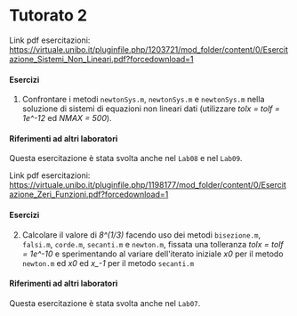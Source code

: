 # Tutorato 2

Link pdf esercitazioni: https://virtuale.unibo.it/pluginfile.php/1203721/mod_folder/content/0/Esercitazione_Sistemi_Non_Lineari.pdf?forcedownload=1

#### Esercizi

1. Confrontare i metodi `newtonSys.m`, `newtonSys.m` e `newtonSys.m` nella soluzione di sistemi di equazioni non lineari dati (utilizzare _tolx = tolf = 1e^-12_ ed _NMAX = 500_).

#### Riferimenti ad altri laboratori

Questa esercitazione è stata svolta anche nel `Lab08` e nel `Lab09`.

Link pdf esercitazioni: https://virtuale.unibo.it/pluginfile.php/1198177/mod_folder/content/0/Esercitazione_Zeri_Funzioni.pdf?forcedownload=1

#### Esercizi

2. Calcolare il valore di _8^(1/3)_ facendo uso dei metodi `bisezione.m`, `falsi.m`, `corde.m`, `secanti.m` e `newton.m`, fissata una tolleranza _tolx = tolf = 1e^-10_ e sperimentando al variare dell'iterato iniziale _x0_ per il metodo `newton.m` ed _x0_ ed _x\_-1_ per il metodo `secanti.m`

#### Riferimenti ad altri laboratori

Questa esercitazione è stata svolta anche nel `Lab07`.
